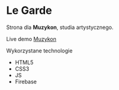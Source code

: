 # Le Garde

Strona dla **Muzykon**, studia artystycznego.

Live demo [Muzykon](https://krichert.github.io/muzykon)

Wykorzystane technologie

* HTML5
* CSS3
* JS
* Firebase
